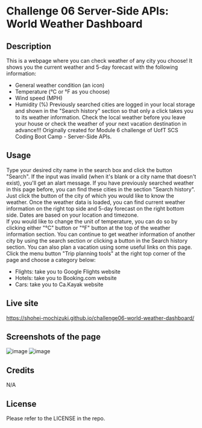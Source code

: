 # Challenge 06 Server-Side APIs: World Weather Dashboard

## Description

This is a webpage where you can check weather of any city you choose! 
It shows you the current weather and 5-day forecast with the following information:
* General weather condition (an icon)
* Temperature (°C or °F as you choose)
* Wind speed (MPH)
* Humidity (%)
Previously searched cities are logged in your local storage and shown in the "Search history" section so that only a click takes you to its weather information. 
Check the local weather before you leave your house or check the weather of your next vacation destination in advance!!!
Originally created for Module 6 challenge of UofT SCS Coding Boot Camp - Server-Side APIs.


## Usage

Type your desired city name in the search box and click the button "Search". If the input was invalid (when it's blank or a city name that doesn't exist), you'll get an alart message. If you have previously searched weather in this page before, you can find these cities in the section "Search history". Just click the button of the city of which you would like to know the weather. 
Once the weather data is loaded, you can find current weather information on the right top side and 5-day forecast on the right bottom side.
Dates are based on your location and timezone.  
If you would like to change the unit of temperature, you can do so by clicking either "°C" button or "°F" button at the top of the weather information section. 
You can continue to get weather information of another city by using the search section or clicking a button in the Search history section.
You can also plan a vacation using some useful links on this page. Click the menu button "Trip planning tools" at the right top corner of the page and choose a category below:  
* Flights: take you to Google Flights website
* Hotels: take you to Booking.com website
* Cars: take you to Ca.Kayak website


## Live site

https://shohei-mochizuki.github.io/challenge06-world-weather-dashboard/


## Screenshots of the page

![image](https://user-images.githubusercontent.com/121307266/215294133-9a21b49d-4e89-48cc-8320-5d83bb5426b7.png)
![image](https://user-images.githubusercontent.com/121307266/215294144-b62d24f8-c336-45db-9bec-a051d35146af.png)


## Credits

N/A


## License

Please refer to the LICENSE in the repo.